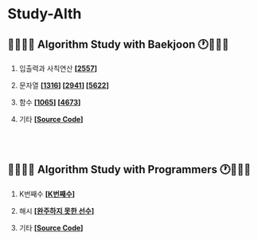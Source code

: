 # Study-Alth

## 👩🏻‍💻📝 Algorithm Study with Baekjoon 🕐🧑🏻‍💻

1. 입출력과 사칙연산 
**[[2557](https://github.com/DJ-Alth/Study-Alth/tree/main/%EC%9E%85%EC%B6%9C%EB%A0%A5%EA%B3%BC%20%EC%82%AC%EC%B9%99%EC%97%B0%EC%82%B0)]**<br/>

2. 문자열 
**[[1316](https://github.com/DJ-Alth/Study-Alth/tree/main/%EB%AC%B8%EC%9E%90%EC%97%B4/1316)] 
[[2941](https://github.com/DJ-Alth/Study-Alth/tree/main/%EB%AC%B8%EC%9E%90%EC%97%B4/2941)]
[[5622](https://github.com/DJ-Alth/Study-Alth/tree/main/%EB%AC%B8%EC%9E%90%EC%97%B4/5622)]**<br/>

3. 함수 
**[[1065](https://github.com/DJ-Alth/Study-Alth/tree/main/%ED%95%A8%EC%88%98/1065)] 
[[4673](https://github.com/DJ-Alth/Study-Alth/tree/main/%ED%95%A8%EC%88%98/4673)]**<br/>

4. 기타 **[[Source Code]()]**<br/>

<br><br>

## 👩🏻‍💻📝 Algorithm Study with Programmers 🕐🧑🏻‍💻

1. K번째수
**[[K번째수](https://github.com/DJ-Alth/Study-Alth/tree/main/Programmers/K%EB%B2%88%EC%A7%B8%EC%88%98)]**

2. 해시
**[[완주하지 못한 선수](https://github.com/DJ-Alth/Study-Alth/tree/main/Programmers/%EC%99%84%EC%A3%BC%ED%95%98%EC%A7%80%20%EB%AA%BB%ED%95%9C%20%EC%84%A0%EC%88%98)]**<br/>

3. 기타 **[[Source Code]()]**<br/>